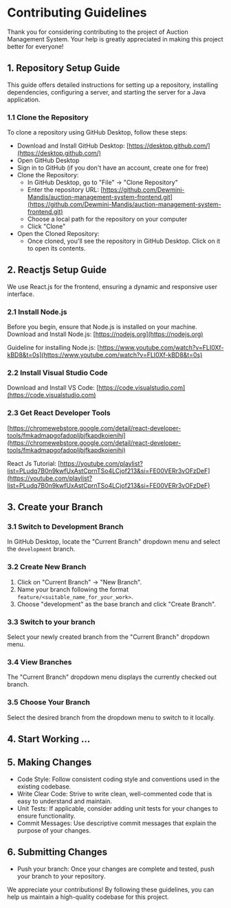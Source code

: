 # **Contributing Guidelines**

Thank you for considering contributing to the project of Auction Management System. Your help is greatly appreciated in making this project better for everyone!

## **1. Repository Setup Guide**

This guide offers detailed instructions for setting up a repository, installing dependencies, configuring a server, and starting the server for a Java application.

### **1.1 Clone the Repository**

To clone a repository using GitHub Desktop, follow these steps:

* Download and Install GitHub Desktop: [https://desktop.github.com/](https://desktop.github.com/)
* Open GitHub Desktop
* Sign in to GitHub (if you don't have an account, create one for free)
* Clone the Repository:
    * In GitHub Desktop, go to "File" -> "Clone Repository"
    * Enter the repository URL: [https://github.com/Dewmini-Mandis/auction-management-system-frontend.git](https://github.com/Dewmini-Mandis/auction-management-system-frontend.git)
    * Choose a local path for the repository on your computer
    * Click "Clone"
* Open the Cloned Repository:
    * Once cloned, you'll see the repository in GitHub Desktop. Click on it to open its contents.


## **2. Reactjs Setup Guide**

We use React.js for the frontend, ensuring a dynamic and responsive user interface.

### **2.1 Install Node.js**

Before you begin, ensure that Node.js is installed on your machine. 
Download and Install Node.js: [https://nodejs.org](https://nodejs.org)

Guideline for installing Node.js: [https://www.youtube.com/watch?v=FLI0Xf-kBD8&t=0s](https://www.youtube.com/watch?v=FLI0Xf-kBD8&t=0s)

### **2.2 Install Visual Studio Code**

Download and Install VS Code: [https://code.visualstudio.com](https://code.visualstudio.com)

### **2.3 Get React Developer Tools**

[https://chromewebstore.google.com/detail/react-developer-tools/fmkadmapgofadopljbjfkapdkoienihi](https://chromewebstore.google.com/detail/react-developer-tools/fmkadmapgofadopljbjfkapdkoienihi)

React Js Tutorial: [https://youtube.com/playlist?list=PLudq7B0n9kwfUxAstCprnTSo4LCjof213&si=FE00VERr3vOFzDeF](https://youtube.com/playlist?list=PLudq7B0n9kwfUxAstCprnTSo4LCjof213&si=FE00VERr3vOFzDeF)

## **3. Create your Branch**

### **3.1 Switch to Development Branch**

In GitHub Desktop, locate the "Current Branch" dropdown menu and select the `development` branch.

### **3.2 Create New Branch**

1. Click on "Current Branch" -> "New Branch".
2. Name your branch following the format `feature/<suitable_name_for_your_work>`.
3. Choose "development" as the base branch and click "Create Branch".

### **3.3 Switch to your branch**

Select your newly created branch from the "Current Branch" dropdown menu.

### **3.4 View Branches**

The "Current Branch" dropdown menu displays the currently checked out branch.

### **3.5 Choose Your Branch**

Select the desired branch from the dropdown menu to switch to it locally.

## **4. Start Working ...**

## **5. Making Changes**

* Code Style: Follow consistent coding style and conventions used in the existing codebase.
* Write Clear Code: Strive to write clean, well-commented code that is easy to understand and maintain.
* Unit Tests: If applicable, consider adding unit tests for your changes to ensure functionality.
* Commit Messages: Use descriptive commit messages that explain the purpose of your changes.

## **6. Submitting Changes**

* Push your branch: Once your changes are complete and tested, push your branch to your repository.


We appreciate your contributions! By following these guidelines, you can help us maintain a high-quality codebase for this project.
